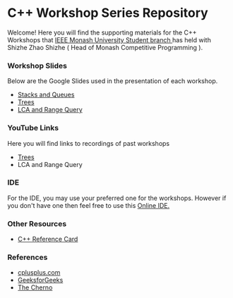 # C++ Workshop Series Repository 

<p>Welcome! Here you will find the supporting materials for the C++ Workshops that 
  <a href="https://www.facebook.com/IEEEMonashStudentBranch">IEEE Monash University Student branch
  </a>
   has held with Shizhe Zhao Shizhe ( Head of Monash Competitive Programming ).
</p>

<h3>Workshop Slides</h3>
<p>Below are the Google Slides used in the presentation of each workshop.</p>
<ul>
  <li><a href="https://docs.google.com/presentation/d/1JK_c00H3rGJikqJgmDcPzHSikWTfJJOrGkUs4iGdUBU/edit?usp=sharing">Stacks and Queues</a></li>
  <li><a href="https://docs.google.com/presentation/d/1x-sCB0y6WZFQnReq_zebO9l87yKy0KXM0orsWLbfeSs/edit?usp=sharing">Trees</a></li>
  <li><a href="https://docs.google.com/presentation/d/1dfxWQyzU1IYumlMHuNR1AUz3mL0CXcHJPP3hUwJMJR8/edit?usp=sharing">LCA and Range Query</a></li>
</ul>


<h3>YouTube Links</h3>
<p>Here you will find links to recordings of past workshops</p>
<ul>
  <li><a href="https://youtu.be/Lpor0FDjmMo">Trees </a></li>
  <li>LCA and Range Query</li>
</ul>

<h3>IDE</h3>
<p>For the IDE, you may use your preferred one for the workshops. However if you don't have one then feel free to use this <a href="http://cpp.sh/">Online IDE.</a></p>

<h3>Other Resources</h3>
<ul>
  <li><a href="https://www.cs.ccu.edu.tw/~damon/oop/,c++refcard.pdf">C++ Reference Card</a></li>
</ul>

<h3>References</h3>
<ul>
  <li><a href="http://www.cplusplus.com/doc/tutorial/">cplusplus.com</a></li>
  <li><a href="https://www.geeksforgeeks.org/c-plus-plus/">GeeksforGeeks</a></li>
  <li><a href="https://www.youtube.com/user/TheChernoProject">The Cherno</a></li>
</ul>
